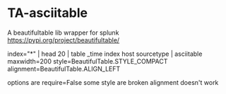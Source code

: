 # TA-asciitable
A beautifultable lib wrapper for splunk
https://pypi.org/project/beautifultable/

index="*" 
| head 20 | table _time index host sourcetype
| asciitable maxwidth=200 style=BeautifulTable.STYLE_COMPACT alignment=BeautifulTable.ALIGN_LEFT

options are require=False 
some style are broken
alignment doesn't work 
